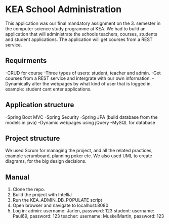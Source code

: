 # KEA School Administration

This application was our final mandatory assignment on the 3. semester in the computer science study programme at KEA. 
We had to build an application that will administrate the schools teachers, courses, students and student applications. The application will get courses from a REST service.

## Requirments
-CRUD for course
-Three types of users: student, teacher and admin.
-Get courses from a REST service and intergrate with our own information.
-Dynamically alter the webpages by what kind of user that is logged in, example: student cant enter applications.

## Application structure
-Spring Boot MVC
-Spring Security
-Spring JPA (build database from the models in java)
-Dynamic webpages using jQuery
-MySQL for database

## Project structure
We used Scrum for managing the project, and all the related practices, example scrumboard, planning poker etc.
We also used UML to create diagrams, for the big design decisions.

## Manual
1. Clone the repo.
2. Build the project with IntelliJ
3. Run the KEA_ADMIN_DB_POPULATE script
4. Open browser and navigate to localhost:8080
5. Log in:
  admin: username: Jarlen, password: 123
  student: username: Paul69, password: 123
  teacher: username: MuskelMartin, password: 123

